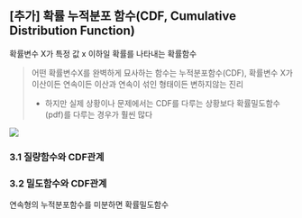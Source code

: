 ## [추가] 확률 누적분포 함수(CDF, Cumulative Distribution Function)



확률변수 X가 특정 값 x 이하일 확률를 나타내는 확률함수


> 어떤 확률변수X를 완벽하게 묘사하는 함수는 누적분포함수(CDF), 확률변수 X가 이산이든 연속이든 이산과 연속이 섞인 형태이든 변하지않는 진리 
> - 하지만 실제 상황이나 문제에서는 CDF를 다루는 상황보다 확률밀도함수(pdf)를 다루는 경우가 훨씬 많다

![](http://i.imgur.com/CgB62gC.png)


### 3.1 질량함수와 CDF관계



### 3.2 밀도함수와 CDF관계 

연속형의 누적분포함수를 미분하면 확률밀도함수